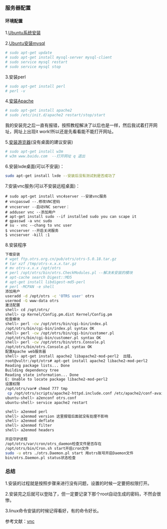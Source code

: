 ### 服务器配置

#### 环境配置

1.[Ubuntu系统安装](http://www.zrway.com/news/8390.html)

2.[Ubuntu安装mysql](https://jingyan.baidu.com/article/425e69e6bbc6c7be14fc1640.html)

```bash
# sudo apt-get update
# sudo apt-get install mysql-server mysql-client
# sudo service mysql restart
# sudo service mysql stop
```

3.安装perl

```bash
# sudo apt-get install perl
# perl -v
```

4.[安装Apache](http://www.linuxidc.com/Linux/2013-06/85827.htm)

```bash
# sudo apt-get install apache2
# sudo /etc/init.d/apache2 restart/stop/start
```

我的安装完之后一直有报错，按照教程解决了以后也是一样，然后我试着打开网址，网址上出现it work!所以还是先看看能不能打开网址。

5.[安装游览器](http://www.cnblogs.com/alala666888/archive/2012/05/24/2516518.html)(没有桌面的建议安装)

```bash
# sudo apt-get install w3m
# w3m www.baidu.com  --打开网址 q 退出
```

6.安装lxde桌面(可以不安装)：

```bash
sudo apt-get install lxde --安装后没有测试到是否成功了
```

7.安装vnc服务(可以不安装远程桌面)： 

```ssh
# sudo apt-get install vnc4server --安装vnc服务
# vncpasswd --.修改VNC密码
# vncserver --启动VNC server：
# adduser vnc --添加用户
# apt-get install sudo --if installed sudo you can scape it
# gpasswd -a vnc sudo
# su - vnc --chang to vnc user
$ vncserver --开启关闭服务
$ vncserver -kill :1
```

8.安装程序

```bash
下载安装
# wget ftp.otrs.org.cn/pub/otrs/otrs-5.0.18.tar.gz
# tar xzf /tmp/otrs-x.x.x.tar.gz
# mv otrs-x.x.x /opt/otrs
# perl /opt/otrs/bin/otrs.CheckModules.pl --解决未安装的模块
# apt-cache search Digest::MD5
# apt-get install libdigest-md5-perl
# perl -MCPAN -e shell 
添加用户
useradd -d /opt/otrs -c 'OTRS user' otrs
usermod -G www-data otrs
激活配置
shell> cd /opt/otrs/
shell> cp Kernel/Config.pm.dist Kernel/Config.pm
检查模块
shell> perl -cw /opt/otrs/bin/cgi-bin/index.pl
/opt/otrs/bin/cgi-bin/index.pl syntax OK
shell> perl -cw /opt/otrs/bin/cgi-bin/customer.pl
/opt/otrs/bin/cgi-bin/customer.pl syntax OK
shell> perl -cw /opt/otrs/bin/otrs.Console.pl
/opt/otrs/bin/otrs.Console.pl syntax OK
配置Apache web服务器
shell> apt-get install apache2 libapache2-mod-perl2  出错，
root@vultr:/opt/otrs# apt-get install apache2 libache2-mod-perl2
Reading package lists... Done
Building dependency tree
Reading state information... Done
E: Unable to locate package libache2-mod-perl2
设置权限
/opt/otrs/var# chmod 777 tmp
 cp /opt/otrs/scripts/apache2-httpd.include.conf /etc/apache2/conf-available/otrs.conf 创建连接
ubuntu-shell> a2enconf otrs.conf
ubuntu-shell> service apache2 restart

shell> a2enmod perl
shell> a2enmod version 这里报错后面就没有处理不影响
shell> a2enmod deflate
shell> a2enmod filter
shell> a2enmod headers

开启守护进程
/opt/otrs/var/cron/otrs_daemon检查文件是否存在
/opt/otrs/bin/Cron.sh start开启cron文件
sudo -u otrs ./otrs.Daemon.pl start 用otrs账号开启Daemon文件
bin/otrs.Daemon.pl status状态检查
```

### 总结

1.安装的过程就是按照步骤来进行没有问题，设置的时候一定要把权限打开。

2.安装完之后就可以登陆了，但一定要记录下那个root自动生成的密码，不然会很惨。

3.linux命令安装的时候记得看好，有的命令好长。

参考文献：[vnc](https://www.digitalocean.com/community/tutorials/how-to-set-up-vnc-server-on-debian-8)